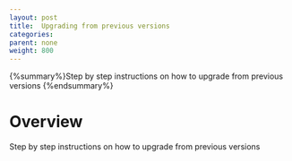 ```yaml
---
layout: post
title:  Upgrading from previous versions
categories:
parent: none
weight: 800
---
```


{%summary%}Step by step instructions on how to upgrade from previous versions {%endsummary%}

# Overview
Step by step instructions on how to upgrade from previous versions

